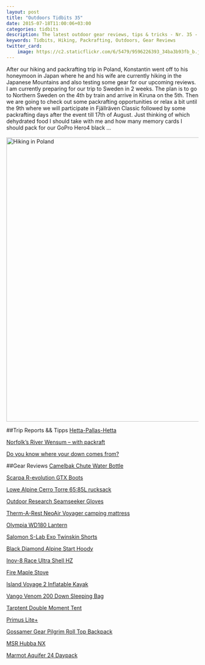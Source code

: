 ```yaml
---
layout: post
title: "Outdoors Tidbits 35"
date: 2015-07-18T11:00:06+03:00
categories: tidbits
description: The latest outdoor gear reviews, tips & tricks - Nr. 35 - #outdoorstidbits
keywords: Tidbits, Hiking, Packrafting, Outdoors, Gear Reviews
twitter_card:
    image: https://c2.staticflickr.com/6/5479/9596226393_34ba3b93fb_b.jpg
---
```

After our hiking and packrafting trip in Poland, Konstantin went off to his honeymoon in Japan where he and his wife are currently hiking in the Japanese Mountains and also testing some gear for our upcoming reviews. I am currently preparing for our trip to Sweden in 2 weeks. The plan is to go to Northern Sweden on the 4th by train and arrive in Kiruna on the 5th. Then we are going to check out some packrafting opportunities or relax a bit until the 9th where we will participate in Fjällräven Classic followed by some packrafting days after the event till 17th of August. Just thinking of which dehydrated food I should take with me and how many memory cards  I should pack for our GoPro Hero4 black ...<br><br>
<img src="https://farm1.staticflickr.com/394/19564205862_16344bb3ca_b.jpg" width="992" height="744" alt="Hiking in Poland"><!--more-->

##Trip Reports  && Tipps
[Hetta-Pallas-Hetta](http://ainaylamaki.blogspot.com/2015/07/hetta-pallas-hetta.html)

[Norfolk’s River Wensum – with packraft](https://benswaterytravels.wordpress.com/2015/07/17/norfolks-river-wensum-with-packraft/)

[Do you know where your down comes from?](http://treelinebackpacker.com/2015/07/11/do-you-know-where-your-down-comes-from-new-standards-in-down)

##Gear Reviews
[Camelbak Chute Water Bottle](http://www.goadventuremom.com/2015/07/review-camelbak-chute-water-bottle/)

[Scarpa R-evolution GTX Boots](http://thebigoutside.com/gear-review-scarpa-r-evolution-gtx-boots/)

[Lowe Alpine Cerro Torre 65:85L rucksack](http://www.hikersblog.co.uk/lowe-alpine-cerro-torre-6585l-rucksack-gear-review/)

[Outdoor Research Seamseeker Gloves](http://www.dirtbagdarling.com/gear-review-outdoor-research-seamseeker-gloves/)

[Therm-A-Rest NeoAir Voyager camping mattress](http://www.fionaoutdoors.co.uk/2015/07/therm-a-rest-neoair-voyager-camping-mattress.html)

[Olympia WD180 Lantern](http://treelinebackpacker.com/2015/07/13/olympia-wd180-lantern-review)

[Salomon S-Lab Exo Twinskin Shorts](http://hikelighter.com/2015/07/13/salomon-s-lab-exo-twinskin-shorts)

[Black Diamond Alpine Start Hoody](http://thebigoutside.com/review-black-diamond-alpine-start-hoody/)

[Inov-8 Race Ultra Shell HZ](http://hikelighter.com/2015/07/07/inov-8-race-ultra-shell-hz)

[Fire Maple Stove](http://jcjustcamping.com/fire-maple-stove)

[Island Voyage 2 Inflatable Kayak](https://airkayaks.wordpress.com/2015/07/05/product-review-island-voyage-2-inflatable-kayak-from-advanced-elements/)

[Vango Venom 200 Down Sleeping Bag](http://www.hikersblog.co.uk/vango-venom-200-down-sleeping-bag-review/)

[Tarptent Double Moment Tent](http://thebigoutside.com/gear-review-tarptent-double-moment-tent/)

[Primus Lite+](https://climbinggearreviewsuk.wordpress.com/2015/07/02/primus-lite-review/)

[Gossamer Gear Pilgrim Roll Top Backpack](http://www.barefootjake.com/2015/06/review-pilgrim-roll-top-backpack.html)

[MSR Hubba NX](https://climbinggearreviewsuk.wordpress.com/2015/06/27/msr-hubba-nx-review/)

[Marmot Aquifer 24 Daypack](http://thebigoutside.com/gear-review-marmot-aquifer-24-daypack/)
